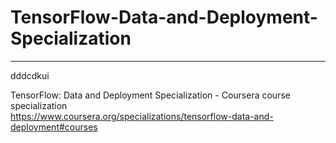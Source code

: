 # TensorFlow-Data-and-Deployment-Specialization
*************************************************************

dddcdkui





TensorFlow: Data and Deployment Specialization - Coursera course specialization   
https://www.coursera.org/specializations/tensorflow-data-and-deployment#courses


